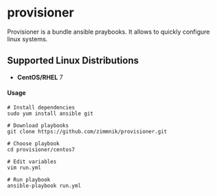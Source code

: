 # provisioner

Provisioner is a bundle ansible praybooks. It allows to quickly configure linux systems.

Supported Linux Distributions
-----------------------------

-   **CentOS/RHEL** 7

#### Usage

    # Install dependencies 
    sudo yum install ansible git

    # Download playbooks
    git clone https://github.com/zimmnik/provisioner.git

    # Choose playbook
    cd provisioner/centos7

    # Edit variables
    vim run.yml

    # Run playbook
    ansible-playbook run.yml

